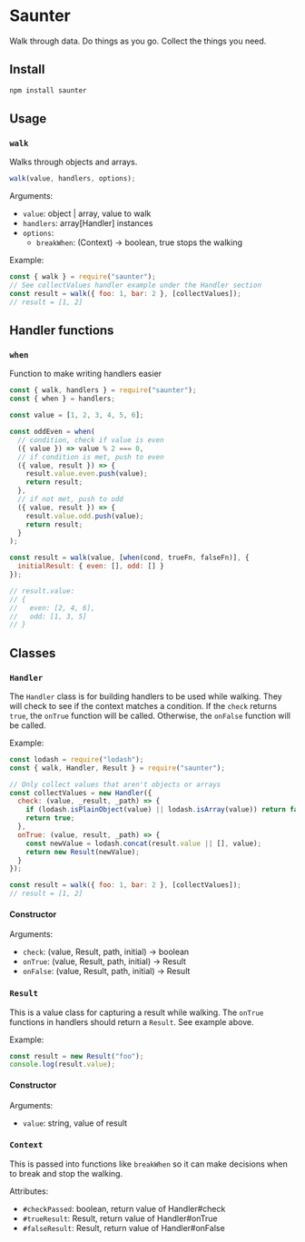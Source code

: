 # Saunter

Walk through data. Do things as you go. Collect the things you need.

## Install

```sh
npm install saunter
```

## Usage

### `walk`

Walks through objects and arrays.

```javascript
walk(value, handlers, options);
```

Arguments:

- `value`: object | array, value to walk
- `handlers`: array[Handler] instances
- `options`:
  - `breakWhen`: (Context) -> boolean, true stops the walking

Example:

```javascript
const { walk } = require("saunter");
// See collectValues handler example under the Handler section
const result = walk({ foo: 1, bar: 2 }, [collectValues]);
// result = [1, 2]
```

## Handler functions

### `when`

Function to make writing handlers easier

```javascript
const { walk, handlers } = require("saunter");
const { when } = handlers;

const value = [1, 2, 3, 4, 5, 6];

const oddEven = when(
  // condition, check if value is even
  ({ value }) => value % 2 === 0,
  // if condition is met, push to even
  ({ value, result }) => {
    result.value.even.push(value);
    return result;
  },
  // if not met, push to odd
  ({ value, result }) => {
    result.value.odd.push(value);
    return result;
  }
);

const result = walk(value, [when(cond, trueFn, falseFn)], {
  initialResult: { even: [], odd: [] }
});

// result.value:
// {
//   even: [2, 4, 6],
//   odd: [1, 3, 5]
// }
```

## Classes

### `Handler`

The `Handler` class is for building handlers to be used while walking. They will check to see if the context matches a condition. If the `check` returns `true`, the `onTrue` function will be called. Otherwise, the `onFalse` function will be called.

Example:

```javascript
const lodash = require("lodash");
const { walk, Handler, Result } = require("saunter");

// Only collect values that aren't objects or arrays
const collectValues = new Handler({
  check: (value, _result, _path) => {
    if (lodash.isPlainObject(value) || lodash.isArray(value)) return false;
    return true;
  },
  onTrue: (value, result, _path) => {
    const newValue = lodash.concat(result.value || [], value);
    return new Result(newValue);
  }
});

const result = walk({ foo: 1, bar: 2 }, [collectValues]);
// result = [1, 2]
```

#### Constructor

Arguments:

- `check`: (value, Result, path, initial) -> boolean
- `onTrue`: (value, Result, path, initial) -> Result
- `onFalse`: (value, Result, path, initial) -> Result

### `Result`

This is a value class for capturing a result while walking. The `onTrue` functions in handlers should return a `Result`. See example above.

Example:

```javascript
const result = new Result("foo");
console.log(result.value);
```

#### Constructor

Arguments:

- `value`: string, value of result

### `Context`

This is passed into functions like `breakWhen` so it can make decisions when to break and stop the walking.

Attributes:

- `#checkPassed`: boolean, return value of Handler#check
- `#trueResult`: Result, return value of Handler#onTrue
- `#falseResult`: Result, return value of Handler#onFalse
